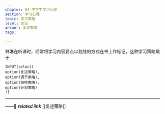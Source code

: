 ```yaml
---
chapter: 04-中学生学习心理
section: 学习心理
topic: 学习策略
level: 识记
answer: 复述策略
tags:
  
---
```


林琳在听课时，经常将学习内容要点以划线的方式在书上作标记，这种学习策略属于

```meta-bind
INPUT[select(
option(复述策略),
option(调节策略),
option(监控策略),
option(计划策略)
)]
```

---
——🔗 ***related link*** [[复述策略]]